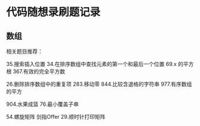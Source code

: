 # 代码随想录刷题记录

## 数组
相关题目推荐：

35.搜索插入位置
34.在排序数组中查找元素的第一个和最后一个位置
69.x 的平方根
367.有效的完全平方数

26.删除排序数组中的重复项
283.移动零
844.比较含退格的字符串
977.有序数组的平方

904.水果成篮
76.最小覆盖子串

54.螺旋矩阵
剑指Offer 29.顺时针打印矩阵


